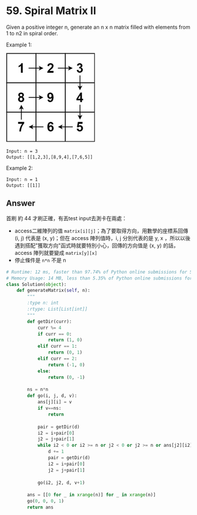 # 59. Spiral Matrix II
Given a positive integer n, generate an n x n matrix filled with elements from 1 to n2 in spiral order.

Example 1:

![](imgs\59.jpg)

```
Input: n = 3
Output: [[1,2,3],[8,9,4],[7,6,5]]
```
Example 2:
```
Input: n = 1
Output: [[1]]
```
## Answer

首刷  約 44 才刷正確，有丟test input去測卡在兩處：
* access二維陣列的值 `matrix[i][j]`；為了要取得方向，用數學的座標系回傳 (i, j) 代表是 (x, y)；但在 access 陣列值時，i, j 分別代表的是 y, x ，所以以後遇到搭配"獲取方向"函式時就要特別小心，回傳的方向值是 (x, y) 的話，access 陣列就要變成 `matrix[y][x]`
* 停止條件是 `n*n` 不是 n

```python
# Runtime: 12 ms, faster than 97.74% of Python online submissions for Spiral Matrix II.
# Memory Usage: 14 MB, less than 5.35% of Python online submissions for Spiral Matrix II.
class Solution(object):
    def generateMatrix(self, n):
        """
        :type n: int
        :rtype: List[List[int]]
        """
        def getDir(curr):
            curr %= 4
            if curr == 0:
                return (1, 0)
            elif curr == 1:
                return (0, 1)
            elif curr == 2:
                return (-1, 0)
            else:
                return (0, -1)
            
        ns = n*n
        def go(i, j, d, v):
            ans[j][i] = v
            if v==ns:
                return
            
            pair = getDir(d)
            i2 = i+pair[0]
            j2 = j+pair[1]
            while i2 < 0 or i2 >= n or j2 < 0 or j2 >= n or ans[j2][i2] != 0:
                d += 1
                pair = getDir(d)
                i2 = i+pair[0]
                j2 = j+pair[1]
                
            go(i2, j2, d, v+1)
        
        ans = [[0 for _ in xrange(n)] for _ in xrange(n)]
        go(0, 0, 0, 1)
        return ans
```